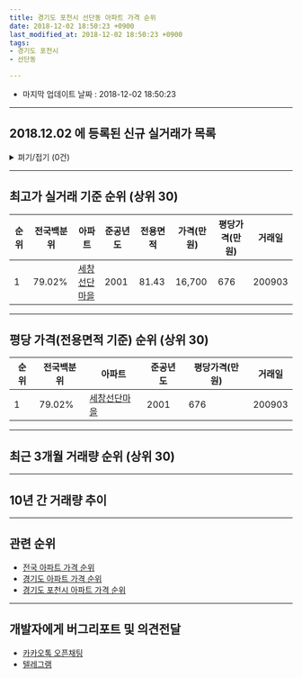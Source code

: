 ```yaml
---
title: 경기도 포천시 선단동 아파트 가격 순위
date: 2018-12-02 18:50:23 +0900
last_modified_at: 2018-12-02 18:50:23 +0900
tags:
- 경기도 포천시
- 선단동

---
```


* 마지막 업데이트 날짜 : 2018-12-02 18:50:23

---

## 2018.12.02 에 등록된 신규 실거래가 목록

<details>
<summary>펴기/접기 (0건)</summary>
<div markdown="1">

|아파트|전국백분위|준공년도|전용면적|가격(만원)|평당가격(만원)|거래일|
|---|---|---|---|---|---|---|
|없음|||||||


</div>
</details>

---

## 최고가 실거래 기준 순위 (상위 30)


|순위|전국백분위|아파트|준공년도|전용면적|가격(만원)|평당가격(만원)|거래일|
|---|---|---|---|---|---|---|---|
|1|79.02%|[세창선단마을](https://search.naver.com/search.naver?query=%EA%B2%BD%EA%B8%B0%EB%8F%84+%ED%8F%AC%EC%B2%9C%EC%8B%9C+%EC%84%A0%EB%8B%A8%EB%8F%99+%EC%84%B8%EC%B0%BD%EC%84%A0%EB%8B%A8%EB%A7%88%EC%9D%84)|2001|81.43|16,700|676|200903|


---

## 평당 가격(전용면적 기준) 순위 (상위 30)


|순위|전국백분위|아파트|준공년도|평당가격(만원)|거래일|
|---|---|---|---|---|---|
|1|79.02%|[세창선단마을](https://search.naver.com/search.naver?query=%EA%B2%BD%EA%B8%B0%EB%8F%84+%ED%8F%AC%EC%B2%9C%EC%8B%9C+%EC%84%A0%EB%8B%A8%EB%8F%99+%EC%84%B8%EC%B0%BD%EC%84%A0%EB%8B%A8%EB%A7%88%EC%9D%84)|2001|676|200903|


---

## 최근 3개월 거래량 순위 (상위 30)


<div style="width:100%;">
    <canvas id="deal_count_ranking" height="250"></canvas>
</div>


<script>
new Chart(document.getElementById("deal_count_ranking"), {
    type: 'horizontalBar',
    data: {
        labels: ['세창선단마을'],
        datasets: [{
            label: '실거래 수',
            data: [1],
            borderColor: "rgba(255, 0, 128, 1)",
            backgroundColor: "rgba(255, 0, 128, 0.5)",
            fill: false,
        }]
    },
    options: {
        responsive: true,
        title: {
            display: true,
            text: '최근 3개월 거래량 순위'
        },
        tooltips: {
            mode: 'index',
            intersect: false,
            callbacks: {
                title: function(tooltipItems, data) {
                    return "실거래 수:";
                },
                label: function(tooltipItem, data) {
                    return data.labels[tooltipItem.index] + ": " + tooltipItem.xLabel;
                }
            }
        },
        hover: {
            mode: 'nearest',
            intersect: true
        },
        scales: {
            xAxes: [{
                display: true,
                scaleLabel: {
                    display: true,
                    labelString: '실거래 수'
                },
                ticks: {
                    suggestedMin: 0,
                }
            }],
            yAxes: [{
                display: true,
                ticks: {
                    autoSkip: false,
                    callback: function(value, index, values) {
                        if (value.length > 15)
                            return value.substr(0, 13) + "...";
                        else
                            return value;
                    }
                },
                scaleLabel: {
                    display: false,
                }
            }]
        }
    }
});

</script>


---

## 10년 간 거래량 추이


<div style="width:100%;">
    <canvas id="deal_progress" height="250"></canvas>
</div>

<script>
new Chart(document.getElementById("deal_progress"), {
    type: 'line',
    data: {
        labels: ['200812','200901','200902','200903','200904','200905','200906','200907','200908','200909','200910','200911','200912','201001','201002','201003','201004','201005','201006','201007','201008','201009','201010','201011','201012','201101','201102','201103','201104','201105','201106','201107','201108','201109','201110','201111','201112','201201','201202','201203','201204','201205','201206','201207','201208','201209','201210','201211','201212','201301','201302','201303','201304','201305','201306','201307','201308','201309','201310','201311','201312','201401','201402','201403','201404','201405','201406','201407','201408','201409','201410','201411','201412','201501','201502','201503','201504','201505','201506','201507','201508','201509','201510','201511','201512','201601','201602','201603','201604','201605','201606','201607','201608','201609','201610','201611','201612','201701','201702','201703','201704','201705','201706','201707','201708','201709','201710','201711','201712','201801','201802','201803','201804','201805','201806','201807','201808','201809','201810','201811','201812'],
        datasets: [{
            label: '실거래 수',
            pointRadius: 1,
            data: [1, 3, 2, 4, 1, 4, 2, 5, 2, 5, 2, 4, 1, 3, 2, 3, 1, 0, 1, 2, 2, 1, 4, 1, 2, 0, 4, 0, 0, 3, 2, 1, 2, 3, 3, 0, 2, 0, 4, 1, 3, 3, 0, 1, 2, 0, 3, 1, 0, 3, 0, 1, 3, 3, 1, 1, 0, 2, 3, 1, 1, 0, 2, 1, 6, 0, 2, 0, 2, 0, 2, 1, 1, 1, 3, 1, 2, 5, 2, 4, 1, 5, 4, 0, 0, 2, 1, 3, 2, 6, 4, 1, 1, 3, 4, 3, 1, 1, 0, 2, 0, 2, 1, 3, 1, 3, 2, 0, 1, 3, 1, 2, 1, 4, 2, 0, 2, 1, 1, 0, 0],
            borderColor: "rgba(255, 201, 14, 1)",
            backgroundColor: "rgba(255, 201, 14, 0.5)",
            fill: true,
        }]
    },
    options: {
        responsive: true,
        title: {
            display: true,
            text: '10년간 거래량 추이'
        },
        tooltips: {
            mode: 'index',
            intersect: false,
        },
        hover: {
            mode: 'nearest',
            intersect: true
        },
        scales: {
            xAxes: [{
                display: true,
                scaleLabel: {
                    display: true,
                    labelString: '년/월'
                }
            }],
            yAxes: [{
                display: true,
                ticks: {
                    suggestedMin: 0,
                },
                scaleLabel: {
                    display: true,
                    labelString: '실거래 수'
                }
            }]
        }
    }
});

</script>


---

## 관련 순위

- [전국 아파트 가격 순위](https://inasie.github.io/apt-ranking/전국)
- [경기도 아파트 가격 순위](https://inasie.github.io/apt-ranking/경기도)
- [경기도 포천시 아파트 가격 순위](https://inasie.github.io/apt-ranking/경기도-포천시)


---

## 개발자에게 버그리포트 및 의견전달

- [카카오톡 오픈채팅](https://open.kakao.com/o/gLJUAP4)
- [텔레그램](https://t.me/inasie)

